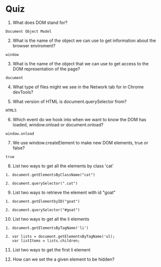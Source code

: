 # Quiz

1. What does DOM stand for?    
```
Document Object Model
```
2. What is the name of the object we can use to get information about the browser enviroment? 
```
window
```
3. What is the name of the object that we can use to get access to the DOM representation of the page? 
```
document
```
4. What type of files might we see in the Network tab for in Chrome devTools?

5. What version of HTML is document.querySelector from? 
```
HTML5
```
6. Which event do we hook into when we want to know the DOM has loaded, window.onload or document.onload? 
```
window.onload
```
7. We use window.createElement to make new DOM elements, true or false? 
```
true
```
8. List two ways to get all the elements by class 'cat'
```
1. document.getElementsByClassName("cat")

2. document.querySelector(".cat")
```
9. List two ways to retrieve the element with id "goat"
```
1. document.getElementbyID("goat")

2. document.querySelector("#goat")
```
10. List two ways to get all the li elements
```
1. document.getElementsByTagName('li')

2. var lists = document.getElementsByTagName('ul);    
   var listItems = lists.children;
```
11. List two ways to get the first li element

12. How can we set the a given element to be hidden?

